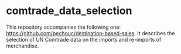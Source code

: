 # comtrade_data_selection
This repository accompanies the following one: https://github.com/pechouc/destination-based-sales. It describes the selection of UN Comtrade data on the imports and re-imports of merchandise.
